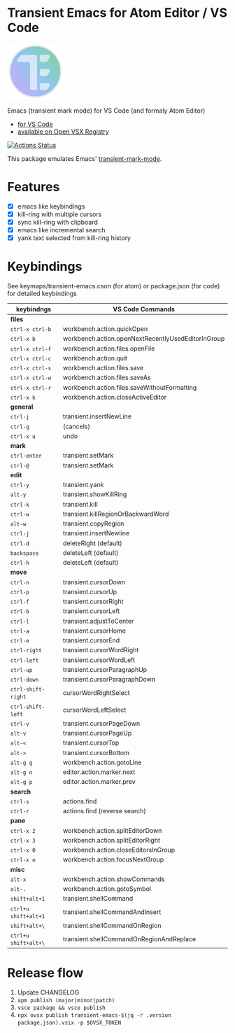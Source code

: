 # Transient Emacs for Atom Editor / VS Code

<img src="https://raw.githubusercontent.com/yasuyuky/transient-emacs/main/image/icon.png" width="128px">

Emacs (transient mark mode) for VS Code (and formaly Atom Editor)

- [for VS Code](https://marketplace.visualstudio.com/items?itemName=yasuyuky.transient-emacs)
- [available on Open VSX Registry](https://open-vsx.org/extension/yasuyuky/transient-emacs)

[![Actions Status][github actions status]][github actions]

This package emulates Emacs'
[transient-mark-mode](http://www.emacswiki.org/emacs/TransientMarkMode).

# Features

- [x] emacs like keybindings
- [x] kill-ring with multiple cursors
- [x] sync kill-ring with clipboard
- [x] emacs like incremental search
- [x] yank text selected from kill-ring history

# Keybindings

See keymaps/transient-emacs.cson (for atom) or package.json (for code) for detailed keybindings

| keybindngs           | VS Code Commands                                   |
| -------------------- | -------------------------------------------------- |
| **files**            |                                                    |
| `ctrl-x ctrl-b`      | workbench.action.quickOpen                         |
| `ctrl-x b`           | workbench.action.openNextRecentlyUsedEditorInGroup |
| `ctrl-x ctrl-f`      | workbench.action.files.openFile                    |
| `ctrl-x ctrl-c`      | workbench.action.quit                              |
| `ctrl-x ctrl-s`      | workbench.action.files.save                        |
| `ctrl-x ctrl-w`      | workbench.action.files.saveAs                      |
| `ctrl-x ctrl-r`      | workbench.action.files.saveWithoutFormatting       |
| `ctrl-x k`           | workbench.action.closeActiveEditor                 |
| **general**          |                                                    |
| `ctrl-j`             | transient.insertNewLine                            |
| `ctrl-g`             | (cancels)                                          |
| `ctrl-x u`           | undo                                               |
| **mark**             |                                                    |
| `ctrl-enter`         | transient.setMark                                  |
| `ctrl-@`             | transient.setMark                                  |
| **edit**             |                                                    |
| `ctrl-y`             | transient.yank                                     |
| `alt-y`              | transient.showKillRing                             |
| `ctrl-k`             | transient.kill                                     |
| `ctrl-w`             | transient.killRegionOrBackwardWord                 |
| `alt-w`              | transient.copyRegion                               |
| `ctrl-j`             | transient.insertNewline                            |
| `ctrl-d`             | deleteRight (default)                              |
| `backspace`          | deleteLeft (default)                               |
| `ctrl-h`             | deleteLeft (default)                               |
| **move**             |                                                    |
| `ctrl-n`             | transient.cursorDown                               |
| `ctrl-p`             | transient.cursorUp                                 |
| `ctrl-f`             | transient.cursorRight                              |
| `ctrl-b`             | transient.cursorLeft                               |
| `ctrl-l`             | transient.adjustToCenter                           |
| `ctrl-a`             | transient.cursorHome                               |
| `ctrl-e`             | transient.cursorEnd                                |
| `ctrl-right`         | transient.cursorWordRight                          |
| `ctrl-left`          | transient.cursorWordLeft                           |
| `ctrl-up`            | transient.cursorParagraphUp                        |
| `ctrl-down`          | transient.cursorParagraphDown                      |
| `ctrl-shift-right`   | cursorWordRightSelect                              |
| `ctrl-shift-left`    | cursorWordLeftSelect                               |
| `ctrl-v`             | transient.cursorPageDown                           |
| `alt-v`              | transient.cursorPageUp                             |
| `alt-<`              | transient.cursorTop                                |
| `alt->`              | transient.cursorBottom                             |
| `alt-g g`            | workbench.action.gotoLine                          |
| `alt-g n`            | editor.action.marker.next                          |
| `alt-g p`            | editor.action.marker.prev                          |
| **search**           |                                                    |
| `ctrl-s`             | actions.find                                       |
| `ctrl-r`             | actions.find (reverse search)                      |
| **pane**             |                                                    |
| `ctrl-x 2`           | workbench.action.splitEditorDown                   |
| `ctrl-x 3`           | workbench.action.splitEditorRight                  |
| `ctrl-x 0`           | workbench.action.closeEditorsInGroup               |
| `ctrl-x o`           | workbench.action.focusNextGroup                    |
| **misc**             |                                                    |
| `alt-x`              | workbench.action.showCommands                      |
| `alt-.`              | workbench.action.gotoSymbol                        |
| `shift+alt+1`        | transient.shellCommand                             |
| `ctrl+u shift+alt+1` | transient.shellCommandAndInsert                    |
| `shift+alt+\`        | transient.shellCommandOnRegion                     |
| `ctrl+u shift+alt+\` | transient.shellCommandOnRegionAndReplace           |

# Release flow

1. Update CHANGELOG
2. `apm publish (major|minor|patch)`
3. `vsce package && vsce publish`
4. `npx ovsx publish transient-emacs-$(jq -r .version package.json).vsix -p $OVSX_TOKEN`

[github actions status]: https://img.shields.io/github/actions/workflow/status/yasuyuky/transient-emacs/test.yml?branch=main
[github actions]: https://github.com/yasuyuky/transient-emacs/actions
